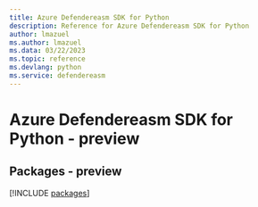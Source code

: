 ```yaml
---
title: Azure Defendereasm SDK for Python
description: Reference for Azure Defendereasm SDK for Python
author: lmazuel
ms.author: lmazuel
ms.data: 03/22/2023
ms.topic: reference
ms.devlang: python
ms.service: defendereasm
---
```

# Azure Defendereasm SDK for Python - preview
## Packages - preview
[!INCLUDE [packages](defendereasm-index.md)]